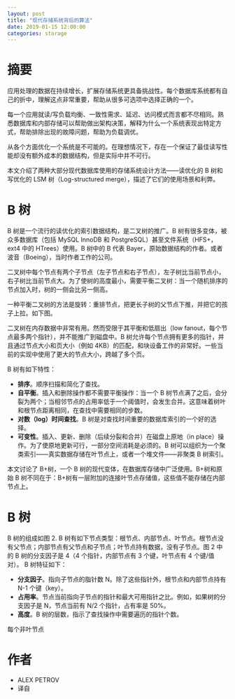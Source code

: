 ```yaml
---
layout: post
title: "现代存储系统背后的算法"
date: 2019-01-15 12:00:00
categories: storage
---
```


# 摘要

应用处理的数据在持续增长，扩展存储系统更具备挑战性。每个数据库系统都有自己的折中，理解这点非常重要，帮助从很多可选项中选择正确的一个。

每一个应用就读/写负载均衡、一致性需求、延迟、访问模式而言都不尽相同。熟悉数据库和内部存储可以帮助做出架构决策，解释为什么一个系统表现出特定方式，帮助排除出现的故障问题，帮助为负载调优。

从各个方面优化一个系统是不可能的。在理想情况下，存在一个保证了最佳读写性能却没有额外成本的数据结构，但是实际中并不可行。

本文介绍了两种大部分现代数据库使用的存储系统设计方法——读优化的 B 树和写优化的 LSM 树（Log-structured merge），描述了它们的使用场景和利弊。

# B 树

B 树是一个流行的读优化的索引数据结构，是二叉树的推广。B 树有很多变体，被众多数据库（包括 MySQL InnoDB 和 PostgreSQL）甚至文件系统（HFS+，ext4 中的 HTrees）使用。B 树中的 B 代表 Bayer，原始数据结构的作者。或者波音（Boeing），当时作者工作的公司。

二叉树中每个节点有两个子节点（左子节点和右子节点），左子树比当前节点小，右子树比当前节点大。为了使树的高度最小，需要平衡二叉树：当一个随机排序的节点加入时，树的一侧会比另一侧高。

一种平衡二叉树的方法是旋转：重排节点，把更长子树的父节点下推，并把它的孩子上拉。如下图。

二叉树在内存数据中非常有用。然而受限于其平衡和低扇出（low fanout，每个节点最多两个指针），并不能推广到磁盘中。B 树允许每个节点拥有更多的指针，并且通过节点大小和页大小（例如 4KB）的匹配，和块设备工作的非常好。一些当前的实现中使用了更大的节点大小，跨越了多个页。

B 树有如下特性：

- **排序**。顺序扫描和简化了查找。
- **自平衡**。插入和删除操作都不需要平衡操作：当一个 B 树节点满了之后，会分裂为两个；当相邻节点的占用率低于一个阈值时，会发生合并。这意味着树叶和根节点距离相同，在查找中需要相同的步数。
- **对数（log）时间查找**。B 树是对查找时间重要的数据库索引的一个好的选择。
- **可变性**。插入、更新、删除（后续分裂和合并）在磁盘上原地（in place）操作。为了使原地更新可行，一部分空间消耗是必须的。B 树可以组织为一个聚类索引——真实数据存储在叶节点上，或者一个堆文件——非聚类 B 树索引。

本文讨论了 B+树，一个 B 树的现代变体，在数据库存储中广泛使用。B+树和原始 B 树不同在于：B+树有一层附加的连接叶节点存储值，这些值不能存储在内部节点上。

# B 树

B 树的组成如图 2. B 树有如下节点类型：根节点、内部节点、叶节点。根节点没有父节点；内部节点有父节点和子节点；叶节点持有数据，没有子节点。图 2 中的 B 树的分支因子是 4（4 个指针，内部节点有 3 个键，叶节点有 4 个键/值对）。
B 树特征如下：

- **分支因子**。指向子节点的脂针数 N。除了这些指针外，根节点和内部节点持有 N-1 个键（key）。
- **占用率**。节点当前指向子节点的指针和最大可用指针之比。例如，如果树的分支因子是 N，节点当前有 N/2 个指针，占有率是 50%。
- **高度**。B 树的层数，指示了查找操作中需要遍历的指针个数。

每个非叶节点

# 作者

- ALEX PETROV
- 译自
